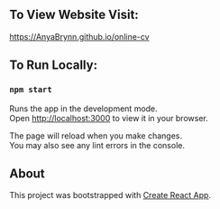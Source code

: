 ## To View Website Visit: 
https://AnyaBrynn.github.io/online-cv

## To Run Locally: 

### `npm start`

Runs the app in the development mode.\
Open [http://localhost:3000](http://localhost:3000) to view it in your browser.

The page will reload when you make changes.\
You may also see any lint errors in the console.

## About 
This project was bootstrapped with [Create React App](https://github.com/facebook/create-react-app).


